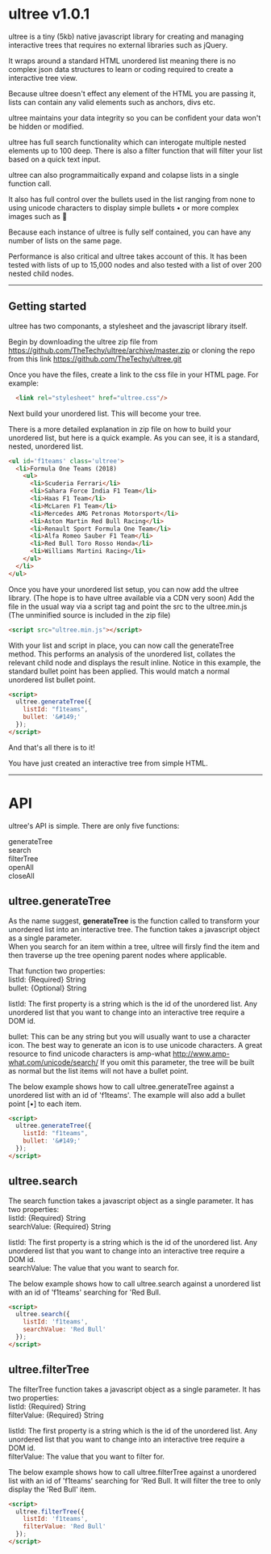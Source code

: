 # ultree v1.0.1
ultree is a tiny (5kb) native javascript library for creating and managing interactive trees that requires no external libraries such as jQuery.

It wraps around a standard HTML unordered list meaning there is no complex json data structures to learn or coding required to create a interactive tree view.

Because ultree doesn't effect any element of the HTML you are passing it, lists can contain any valid elements such as anchors, divs etc. 

ultree maintains your data integrity so you can be confident your data won't be hidden or modified.

ultree has full search functionality which can interogate multiple nested elements up to 100 deep. There is also a filter function that will filter your list based on a quick text input.

ultree can also programmaitically expand and colapse lists in a single function call.

It also has full control over the bullets used in the list ranging from none to using unicode characters to display simple bullets • or more complex images such as &#129412;

Because each instance of ultree is fully self contained, you can have any number of lists on the same page.

Performance is also critical and ultree takes account of this. It has been tested with lists of up to 15,000 nodes and also tested with a list of over 200 nested child nodes.
***
## Getting started
ultree has two componants, a stylesheet and the javascript library itself.

Begin by downloading the ultree zip file from https://github.com/TheTechy/ultree/archive/master.zip or cloning the repo from this link https://github.com/TheTechy/ultree.git

Once you have the files, create a link to the css file in your HTML page. For example:
```HTML
  <link rel="stylesheet" href="ultree.css"/>
```
Next build your unordered list. This will become your tree.

There is a more detailed explanation in zip file on how to build your unordered list, but here is a quick example. As you can see, it is a standard, nested, unordered list.
```HTML
<ul id='f1teams' class='ultree'>
  <li>Formula One Teams (2018)
    <ul>
      <li>Scuderia Ferrari</li>
      <li>Sahara Force India F1 Team</li>
      <li>Haas F1 Team</li>
      <li>McLaren F1 Team</li>
      <li>Mercedes AMG Petronas Motorsport</li>
      <li>Aston Martin Red Bull Racing</li>
      <li>Renault Sport Formula One Team</li>
      <li>Alfa Romeo Sauber F1 Team</li>
      <li>Red Bull Toro Rosso Honda</li>
      <li>Williams Martini Racing</li>
    </ul>
  </li>
</ul>
```
Once you have your unordered list setup, you can now add the ultree library.
(The hope is to have ultree available via a CDN very soon) Add the file in the usual way via a script tag and point the src to the ultree.min.js (The unminified source is included in the zip file)
```HTML
<script src="ultree.min.js"></script>
```
With your list and script in place, you can now call the generateTree method. This performs an analysis of the unordered list, collates the relevant child node and displays the result inline. Notice in this example, the standard bullet point has been applied. This would match a normal unordered list bullet point.
```HTML
<script>
  ultree.generateTree({
    listId: "f1teams",
    bullet: '&#149;'
  });
</script>
```

And that's all there is to it!

You have just created an interactive tree from simple HTML.
***
# API
ultree's API is simple. There are only five functions:

generateTree  
search  
filterTree  
openAll  
closeAll

## ultree.generateTree
As the name suggest, **generateTree** is the function called to transform your unordered list into an interactive tree. The function takes a javascript object as a single parameter.  
When you search for an item within a tree, ultree will firsly find the item and then traverse up the tree opening parent nodes where applicable.

That function two properties:  
  listId: {Required} String  
  bullet: {Optional} String

listId: The first property is a string which is the id of the unordered list. Any unordered list that you want to change into an interactive tree require a DOM id.  

bullet: This can be any string but you will usually want to use a character icon. The best way to generate an icon is to use unicode characters. A great resource to find unicode characters is amp-what http://www.amp-what.com/unicode/search/ If you omit this parameter, the tree will be built as normal but the list items will not have a bullet point.  

The below example shows how to call ultree.generateTree against a unordered list with an id of 'f1teams'. The example will also add a bullet point [•] to each item.
```HTML
<script>
  ultree.generateTree({
    listId: "f1teams",
    bullet: '&#149;'
  });
</script>
```  
## ultree.search  
The search function takes a javascript object as a single parameter. It has two properties:  
  listId:       {Required} String  
  searchValue:  {Required} String  

listId: The first property is a string which is the id of the unordered list. Any unordered list that you want to change into an interactive tree require a DOM id.  
searchValue: The value that you want to search for.

The below example shows how to call ultree.search against a unordered list with an id of 'f1teams' searching for 'Red Bull.  
```HTML
<script>
  ultree.search({
    listId: 'f1teams',
    searchValue: 'Red Bull'
  });
</script>
```

## ultree.filterTree
The filterTree function takes a javascript object as a single parameter. It has two properties:  
  listId:       {Required} String  
  filterValue:  {Required} String  

listId: The first property is a string which is the id of the unordered list. Any unordered list that you want to change into an interactive tree require a DOM id.  
filterValue: The value that you want to filter for.  

The below example shows how to call ultree.filterTree against a unordered list with an id of 'f1teams' searching for 'Red Bull. It will filter the tree to only display the 'Red Bull' item.  
```HTML
<script>
  ultree.filterTree({
    listId: 'f1teams',
    filterValue: 'Red Bull'
  });
</script>
```
